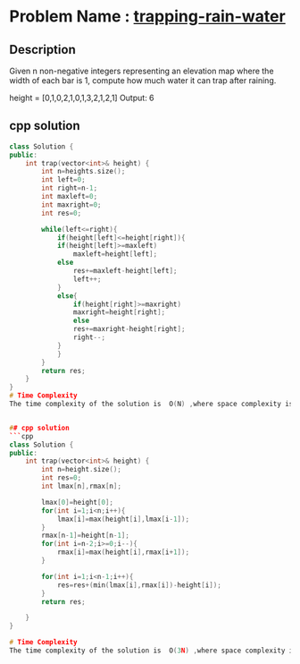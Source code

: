 # Problem Name : [trapping-rain-water](https://leetcode.com/problems/trapping-rain-water/description/)

## Description
Given n non-negative integers representing an elevation map where the width of each bar is 1, compute how much water it can trap after raining.

height = [0,1,0,2,1,0,1,3,2,1,2,1]
Output: 6

## cpp solution
```cpp
class Solution {
public:
    int trap(vector<int>& height) {
        int n=heights.size();
        int left=0;
        int right=n-1;
        int maxleft=0;
        int maxright=0;
        int res=0;

        while(left<=right){
            if(height[left]<=height[right]){
            if(height[left]>=maxleft)
                maxleft=height[left];
            else
                res+=maxleft-height[left];
                left++;
            }
            else{
                if(height[right]>=maxright)
                maxright=height[right];
                else 
                res+=maxright-height[right];
                right--;
            }
            }
        }
        return res;
    }
}
# Time Complexity 
The time complexity of the solution is  O(N) ,where space complexity is O(1).


## cpp solution
```cpp
class Solution {
public:
    int trap(vector<int>& height) {
        int n=height.size();
        int res=0;
        int lmax[n],rmax[n];

        lmax[0]=height[0];
        for(int i=1;i<n;i++){
            lmax[i]=max(height[i],lmax[i-1]);
        }
        rmax[n-1]=height[n-1];
        for(int i=n-2;i>=0;i--){
            rmax[i]=max(height[i],rmax[i+1]);
        }

        for(int i=1;i<n-1;i++){
            res=res+(min(lmax[i],rmax[i])-height[i]);
        }
        return res;

    }
}

# Time Complexity
The time complexity of the solution is  O(3N) ,where space complexity is O(2N).
















